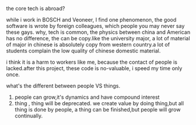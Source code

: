the core tech is abroad?

while i work in BOSCH and Veoneer, I find one phenomenon, the good software is wrote by foreign colleagues, which people you may never say these gays.
why, tech is common, the physics between china and American has no difference, the can be copy.like the university major, a lot of material of major in chinese is absolutely copy from western country.a lot of students complain the low quality of chinese domestic material.

i think it is a harm to workers like me, because the contact of people is lacked.after this project, these code is no-valuable, i speed my time only once.

what's the different between people VS things.
1. people can grow,it's dynamics and have compound interest
2. thing , thing will be deprecated.
we create value by doing thing,but all thing is done by people, a thing can be finished,but people will grow continually.